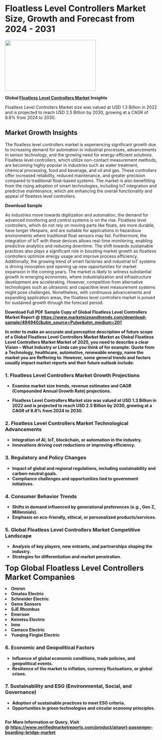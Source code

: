 <H1>Floatless Level Controllers Market Size, Growth and Forecast from 2024 - 2031</H1><img class="aligncenter size-medium wp-image-584254" src="https://thirdeyenews.in/wp-content/uploads/2024/09/Global-Market-Research-300x168.jpeg" alt="" width="300" height="168" /><p><strong>Global&nbsp;<a href="https://www.marketsizeandtrends.com/download-sample/494940/&amp;utm_source=Pulse&amp;utm_medium=201">Floatless Level Controllers Market</a> Insights</strong></p><p>Floatless Level Controllers Market size was valued at USD 1.3 Billion in 2022 and is projected to reach USD 2.5 Billion by 2030, growing at a CAGR of 8.8% from 2024 to 2030.</p><p><h2>Market Growth Insights</h2> <p>The floatless level controllers market is experiencing significant growth due to increasing demand for automation in industrial processes, advancements in sensor technology, and the growing need for energy-efficient solutions. Floatless level controllers, which utilize non-contact measurement methods, are becoming highly popular in industries such as water treatment, chemical processing, food and beverage, and oil and gas. These controllers offer increased reliability, reduced maintenance, and greater precision compared to traditional float-based systems. The market is also benefitting from the rising adoption of smart technologies, including IoT integration and predictive maintenance, which are enhancing the overall functionality and appeal of floatless level controllers.</p> <p><strong>Download Sample</strong></p> <p>As industries move towards digitization and automation, the demand for advanced monitoring and control systems is on the rise. Floatless level controllers, which do not rely on moving parts like floats, are more durable, have longer lifespans, and are suitable for applications in hazardous environments where traditional float sensors may fail. Furthermore, the integration of IoT with these devices allows real-time monitoring, enabling predictive analytics and reducing downtime. The shift towards sustainable practices also plays a significant role in boosting market growth as floatless controllers optimize energy usage and improve process efficiency. Additionally, the growing trend of smart factories and industrial IoT systems is driving innovation and opening up new opportunities for market expansion in the coming years. The market is likely to witness substantial growth in emerging economies, where industrialization and infrastructure development are accelerating. However, competition from alternative technologies such as ultrasonic and capacitive level measurement systems might pose challenges. Nonetheless, with continuous advancements and expanding application areas, the floatless level controllers market is poised for sustained growth through the forecast period.</p> <p><strong></p><p><span class=""><strong>Download Full PDF Sample Copy of Global Floatless Level Controllers Market Report</strong> @ <a href="https://www.marketsizeandtrends.com/download-sample/494940/&amp;utm_source=Pulse&amp;utm_medium=201" target="_blank">https://www.marketsizeandtrends.com/download-sample/494940/&amp;utm_source=Pulse&amp;utm_medium=201</a></span></p><p>In order to make an accurate and perceptive description of future scope of a Global&nbsp;Floatless Level Controllers Market Market as Global&nbsp;Floatless Level Controllers Market Market of 2025, you need to describe a clear Vision &ndash; What Industry or Linda can you think of for example: Quote from a Technology, healthcare, automotive, renewable energy, name the market you are Reffering to. However, some general trends and factors usually impact market reports and their future outlook include:</p><h3>1.&nbsp;<strong>Floatless Level Controllers Market Growth Projections</strong></h3><ul><li>Examine market size trends, revenue estimates and CAGR (Compounded Annual Growth Rate) projections.</li><li><p>Floatless Level Controllers Market size was valued at USD 1.3 Billion in 2022 and is projected to reach USD 2.5 Billion by 2030, growing at a CAGR of 8.8% from 2024 to 2030.</p></li></ul><h3>2.&nbsp;<strong>Floatless Level Controllers Market Technological Advancements</strong></h3><ul><li>Integration of AI, IoT, blockchain, or automation in the industry.</li><li>Innovations driving cost reductions or improving efficiency.</li></ul><h3>3.&nbsp;<strong>Regulatory and Policy Changes</strong></h3><ul><li>Impact of global and regional regulations, including sustainability and carbon-neutral goals.</li><li>Compliance challenges and opportunities tied to government initiatives.</li></ul><h3>4.&nbsp;<strong>Consumer Behavior Trends</strong></h3><ul><li>Shifts in demand influenced by generational preferences (e.g., Gen Z, Millennials).</li><li>Emphasis on eco-friendly, ethical, or personalized products/services.</li></ul><h3>5.&nbsp;<strong>Global Floatless Level Controllers Market Competitive Landscape</strong></h3><ul><li>Analysis of key players, new entrants, and partnerships shaping the industry.</li><li>Strategies for differentiation and market penetration.</li></ul><p data-pm-slice="1 1 []"><span style="color: inherit; font-family: inherit; font-size: 25px;">Top Global Floatless Level Controllers Market Companies</span></p><div class="" data-test-id=""><p><li>Omron</li><li> Omatsu Electric</li><li> Schneider Electric</li><li> Gems Sensors</li><li> SJE Rhombus</li><li> Emerson</li><li> Keiretsu Electric</li><li> Inno</li><li> Camsco Electric</li><li> Yueqing Finglai Electric</li></p></div><h3>6.&nbsp;<strong>Economic and Geopolitical Factors</strong></h3><ul><li>Influence of global economic conditions, trade policies, and geopolitical events.</li><li>Resilience of the market to inflation, currency fluctuations, or global crises.</li></ul><h3>7.&nbsp;<strong>Sustainability and ESG (Environmental, Social, and Governance)</strong></h3><ul><li>Adoption of sustainable practices to meet ESG criteria.</li><li>Opportunities in green technologies and circular economy principles.</li></ul><h2><strong style="font-size: 14px;">For More Information or Query, Visit @&nbsp;</strong><a style="background-color: #ffffff; font-size: 14px;" href="https://www.marketsizeandtrends.com/report/floatless-level-controllers-market/" target="_blank">https://www.verifiedmarketreports.com/product/airport-passenger-boarding-bridge-market</a></h2>
